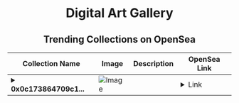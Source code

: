 <div align="center">

# Digital Art Gallery

## Trending Collections on OpenSea

| Collection Name                       | Image                                                                                     | Description                       | OpenSea Link                                                                                          |
|---------------------------------------|-------------------------------------------------------------------------------------------|-----------------------------------|--------------------------------------------------------------------------------------------------------|
| **<details><summary>0x0c173864709c1...</summary>0x0c173864709c11c0a322f7c276f503a293d845b4</details>** | ![Image](https://i2.seadn.io/optimism/0x92b597b3406e72420b29d9f1d4fc07d0f61da0e0/cd48b9c80f065878c35ba9992a028f/08cd48b9c80f065878c35ba9992a028f.gif?w=200&auto=format) |  | <details><summary>Link</summary>[0x0c173864709c11c0a322f7c276f503a293d845b4](https://opensea.io/collection/0x0c173864709c11c0a322f7c276f503a293d845b4)</details> |

</div>